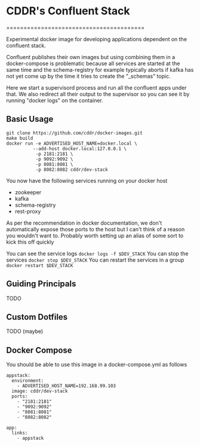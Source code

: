 # CDDR's Confluent Stack
========================================

Experimental docker image for developing applications dependent on the
confluent stack.

Confluent publishes their own images but using combining them in a
docker-compose is problematic because all services are started at the
same time and the schema-registry for example typically aborts if kafka
has not yet come up by the time it tries to create the "_schemas" topic.

Here we start a supervisord process and run all the confluent apps under
that. We also redirect all their output to the supervisor so you can
see it by running "docker logs" on the container.

## Basic Usage

```
git clone https://github.com/cddr/docker-images.git
make build
docker run -e ADVERTISED_HOST_NAME=docker.local \
          --add-host docker.local:127.0.0.1 \
           -p 2181:2181 \
           -p 9092:9092 \
           -p 8081:8081 \
           -p 8082:8082 cddr/dev-stack
```

You now have the following services running on your docker host

 * zookeeper
 * kafka
 * schema-registry
 * rest-proxy

As per the recommendation in docker documentation, we don't automatically
expose those ports to the host but I can't think of a reason you wouldn't
want to. Probably worth setting up an alias of some sort to kick this
off quickly

You can see the service logs `docker logs -f $DEV_STACK`
You can stop the services `docker stop $DEV_STACK`
You can restart the services in a group `docker restart $DEV_STACK`

## Guiding Principals

TODO

## Custom Dotfiles

TODO (maybe)

## Docker Compose

You should be able to use this image in a docker-compose.yml as follows

```
appstack:
  environment:
    - ADVERTISED_HOST_NAME=192.168.99.103
  image: cddr/dev-stack
  ports:
    - "2181:2181"
    - "9092:9092"
    - "8081:8081"
    - "8082:8082"

app:
  links:
    - appstack
```
